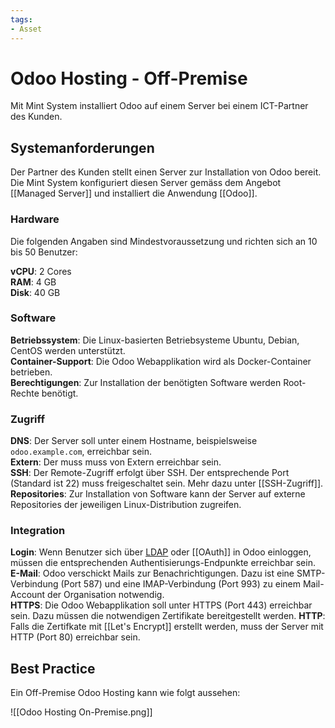 ```yaml
---
tags:
- Asset
---
```

# Odoo Hosting - Off-Premise

Mit Mint System installiert Odoo auf einem Server bei einem ICT-Partner des Kunden. 

## Systemanforderungen

Der Partner des Kunden stellt einen Server zur Installation von Odoo bereit. Die Mint System konfiguriert diesen Server gemäss dem Angebot [[Managed Server]] und installiert die Anwendung [[Odoo]].

### Hardware

Die folgenden Angaben sind Mindestvoraussetzung und richten sich an 10 bis 50 Benutzer:

**vCPU**: 2 Cores  
**RAM**: 4 GB  
**Disk**: 40 GB  

### Software

**Betriebssystem**: Die Linux-basierten Betriebsysteme Ubuntu, Debian, CentOS werden unterstützt.  
**Container-Support**: Die Odoo Webapplikation wird als Docker-Container betrieben.   
**Berechtigungen**: Zur Installation der benötigten Software werden Root-Rechte benötigt.  

### Zugriff

**DNS**: Der Server soll unter einem Hostname, beispielsweise `odoo.example.com`, erreichbar sein.\
**Extern**: Der muss muss von Extern erreichbar sein.\
**SSH**: Der Remote-Zugriff erfolgt über SSH. Der entsprechende Port (Standard ist 22) muss freigeschaltet sein. Mehr dazu unter [[SSH-Zugriff]].\
**Repositories**: Zur Installation von Software kann der Server auf externe Repositories der jeweiligen Linux-Distribution zugreifen.

### Integration

**Login**: Wenn Benutzer sich über [LDAP](https://www.odoo.com/documentation/user/14.0/general/auth/ldap.html) oder [[OAuth]] in Odoo einloggen, müssen die entsprechenden Authentisierungs-Endpunkte erreichbar sein.  
**E-Mail**: Odoo verschickt Mails zur Benachrichtigungen. Dazu ist eine SMTP-Verbindung (Port 587) und eine IMAP-Verbindung (Port 993) zu einem Mail-Account der Organisation notwendig.  
**HTTPS**: Die Odoo Webapplikation soll unter HTTPS (Port 443) erreichbar sein. Dazu müssen die notwendigen Zertifikate bereitgestellt werden.
**HTTP**: Falls die Zertifkate mit [[Let's Encrypt]] erstellt werden, muss der Server mit HTTP (Port 80) erreichbar sein.

## Best Practice

Ein Off-Premise Odoo Hosting kann wie folgt aussehen:

![[Odoo Hosting On-Premise.png]]
